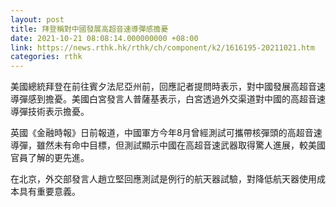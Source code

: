 ```yaml
---
layout: post
title: 拜登稱對中國發展高超音速導彈感擔憂
date: 2021-10-21 08:08:14.000000000 +08:00
link: https://news.rthk.hk/rthk/ch/component/k2/1616195-20211021.htm
categories: rthk
---
```


美國總統拜登在前往賓夕法尼亞州前，回應記者提問時表示，對中國發展高超音速導彈感到擔憂。美國白宮發言人普薩基表示，白宮透過外交渠道對中國的高超音速導彈技術表示擔憂。

英國《金融時報》日前報道，中國軍方今年8月曾經測試可攜帶核彈頭的高超音速導彈，雖然未有命中目標，但測試顯示中國在高超音速武器取得驚人進展，較美國官員了解的更先進。

在北京，外交部發言人趙立堅回應測試是例行的航天器試驗，對降低航天器使用成本具有重要意義。
